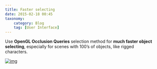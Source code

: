 ```yaml
---
title: Faster selecting
date: 2015-02-18 00:45
taxonomy:
    category: Blog
    tag: [User Interface]
---
```

Use **OpenGL Occlusion Queries** selection method for **much faster object selecting**, especially for scenes with 100’s of objects, like rigged characters.

[![img](http://i.imgur.com/d3Ws06l.png)](http://i.imgur.com/d3Ws06l.png)
